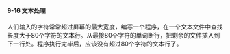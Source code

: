 #### 9-16 文本处理

人们输入的字符常常超过屏幕的最大宽度，编写一个程序，在一个文本文件中查找长度大于80个字符的文本行。从最接80个字符的单词断行，把剩余的文件插入到下一行处。程序执行完毕后，应该没有超过80个字符的文本行了。
